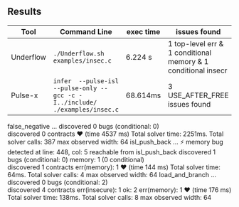 ## Results

|Tool|Command Line|exec time|issues found|Debug File|
|----------------|-------------------------------|-----------------------------|---------------------------|---|
|Underflow|`./Underflow.sh examples/insec.c `|6.224 s|1 top-level err & 1 conditional memory & 1 conditional insecr|results-insec.txt|
|Pulse-x|`infer  --pulse-isl --pulse-only -- gcc -c -I../include/ ./examples/insec.c`|68.614ms|3 USE_AFTER_FREE issues found|pulse_insec.html|



  false_negative ... 
  discovered 0 bugs (conditional: 0)  
  discovered 0 contracts   ❤   (time 4537 ms)
  Total solver time: 2251ms. Total solver calls: 387
  max observed width: 64
  isl_push_back ... 
  ⚡ memory bug detected at line: 448, col: 5 reachable from isl_push_back
  discovered 1 bugs (conditional: 0)  memory: 1 (0 conditional)  
  discovered 1 contracts    err(memory): 1  ❤   (time 144 ms)
  Total solver time: 64ms. Total solver calls: 4
  max observed width: 64
  load_and_branch ... 
  discovered 0 bugs (conditional: 2)  
  discovered 4 contracts    err(insecure): 1   ok: 2   err(memory): 1  ❤   (time 176 ms)
  Total solver time: 138ms. Total solver calls: 8
  max observed width: 64
